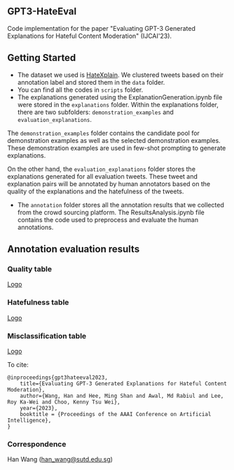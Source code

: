## GPT3-HateEval
Code implementation for the paper "Evaluating GPT-3 Generated Explanations for Hateful Content Moderation" (IJCAI'23).


## Getting Started
- The dataset we used is [HateXplain](https://huggingface.co/datasets/hatexplain). We clustered tweets based on their annotation label and stored them in the `data` folder.
- You can find all the codes in `scripts` folder.
- The explanations generated using the ExplanationGeneration.ipynb file were stored in the `explanations` folder. Within the explanations folder, there are two subfolders: `demonstration_examples` and `evaluation_explanations`.

The `demonstration_examples` folder contains the candidate pool for demonstration examples as well as the selected demonstration examples. These demonstration examples are used in few-shot prompting to generate explanations.

On the other hand, the `evaluation_explanations` folder stores the explanations generated for all evaluation tweets. These tweet and explanation pairs will be annotated by human annotators based on the quality of the explanations and the hatefulness of the tweets.
- The `annotation` folder stores all the annotation results that we collected from the crowd sourcing platform. The ResultsAnalysis.ipynb file contains the code used to preprocess and evaluate the human annotations.


## Annotation evaluation results
### Quality table
[Logo](image/quality.png)
### Hatefulness table
[Logo](image/hatefulness.png)
### Misclassification table
[Logo](image/misclassification.png)


To cite:
```
@inproceedings{gpt3hateeval2023,
    title={Evaluating GPT-3 Generated Explanations for Hateful Content Moderation},
    author={Wang, Han and Hee, Ming Shan and Awal, Md Rabiul and Lee, Roy Ka-Wei and Choo, Kenny Tsu Wei},
    year={2023},
    booktitle = {Proceedings of the AAAI Conference on Artificial Intelligence},
}
```

### Correspondence 
Han Wang (han_wang@sutd.edu.sg)
